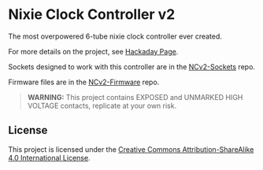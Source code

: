 # Nixie Clock Controller v2
The most overpowered 6-tube nixie clock controller ever created.

For more details on the project, see [Hackaday Page](https://hackaday.io/project/181819-nixie-clock-controller-v2).

Sockets designed to work with this controller are in the [NCv2-Sockets](https://github.com/DanielHeEGG/NCv2-Sockets) repo.

Firmware files are in the [NCv2-Firmware](https://github.com/DanielHeEGG/NCv2-Firmware) repo.

> **WARNING:**
> This project contains EXPOSED and UNMARKED HIGH VOLTAGE contacts, replicate at your own risk.
## License
This project is licensed under the [Creative Commons Attribution-ShareAlike 4.0 International License](http://creativecommons.org/licenses/by-sa/4.0/).